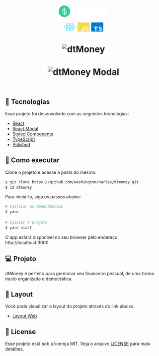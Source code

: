 <p align="center">
  <img alt="dtMoney" src="src/assets/logo.svg" width="160px">
</p>

<p align="center">
<img align="center" alt="ReactJS" height="30" width="40" src="https://raw.githubusercontent.com/devicons/devicon/master/icons/react/react-original.svg">
  <img align="center" alt="JavaScript" height="30" width="40" src="https://raw.githubusercontent.com/devicons/devicon/master/icons/javascript/javascript-plain.svg">
  <img align="center" alt="TypeScript" height="30" width="40" src="https://raw.githubusercontent.com/devicons/devicon/master/icons/typescript/typescript-plain.svg">
</p>

<h1 align="center">
    <img alt="dtMoney" src=".github/dtmoney_principal.svg" />
</h1>
<h1 align="center">
    <img alt="dtMoney Modal" src=".github/dtmodey_modal.svg" />
</h1>

<br>

## 🧪 Tecnologias

Esse projeto foi desenvolvido com as seguintes tecnologias:

- [React](https://reactjs.org)
- [React Modal](https://github.com/reactjs/react-modal)
- [Styled Components](https://styled-components.com/)
- [TypeScript](https://www.typescriptlang.org/)
- [Polished](https://polished.js.org/)

## 🚀 Como executar

Clone o projeto e acesse a pasta do mesmo.

```bash
$ git clone https://github.com/washingtoncharles/dtmoney.git
$ cd dtmoney
```

Para iniciá-lo, siga os passos abaixo:
```bash
# Instalar as dependências
$ yarn

# Iniciar o projeto
$ yarn start
```
O app estará disponível no seu browser pelo endereço http://localhost:3000.


## 💻 Projeto

dtMoney é perfeito para gerenciar seu financeiro pessoal, de uma forma muito organizada e democrática. 


## 🔖 Layout

Você pode visualizar o layout do projeto através do link abaixo:

- [Layout Web](https://dtmoney-black-ten.vercel.app/) 

## 📝 License

Esse projeto está sob a licença MIT. Veja o arquivo [LICENSE](LICENSE.md) para mais detalhes.